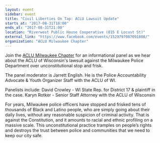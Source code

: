 ```yaml
---
layout: event
sidebar: event
title: "Civil Liberties On Tap: ACLU Lawsuit Update"
starts_at: "2017-08-31T18:00"
ends_at: "2017-08-31T21:00"
location: "Riverwest Public House Cooperative (815 E Locust St)"
external_link: "https://www.facebook.com/events/1529797087091808/"
organization: "ACLU Milwaukee Chapter"
---
```


Join the [ACLU Milwaukee Chapter](https://www.facebook.com/groups/MilwaukeeACLUChapter) for an informational panel as we hear about the ACLU of Wisconsin's lawsuit against the Milwaukee Police Department over unconstitutional stop and frisk.

The panel moderator is Jarrett English. He is the Police Accountability Advocate & Youth Organizer Staff with the ACLU of WI.

Panelists include:
David Crowley - WI State Rep. for District 17 & plaintiff in the case.
Karyn Rotker - Senior Staff Attorney with the ACLU of Wisconsin

For years, Milwaukee police officers have stopped and frisked tens of thousands of Black and Latino people, who are simply going about their daily lives, without any reasonable suspicion of criminal activity. That is against the Constitution, and it amounts to racial and ethnic profiling on a massive scale. This unconstitutional practice tramples on people’s rights and destroys the trust between police and communities that we need to keep our city safe.

